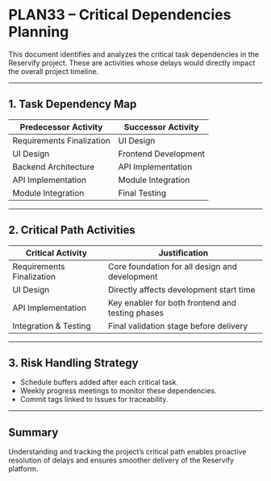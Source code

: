 # PLAN33 – Critical Dependencies Planning

This document identifies and analyzes the critical task dependencies in the Reservify project. These are activities whose delays would directly impact the overall project timeline.

---

## 1. Task Dependency Map

| Predecessor Activity     | Successor Activity         |
|--------------------------|----------------------------|
| Requirements Finalization| UI Design                  |
| UI Design                | Frontend Development       |
| Backend Architecture     | API Implementation         |
| API Implementation       | Module Integration         |
| Module Integration       | Final Testing              |

---

## 2. Critical Path Activities

| Critical Activity         | Justification                                      |
|---------------------------|----------------------------------------------------|
| Requirements Finalization | Core foundation for all design and development     |
| UI Design                 | Directly affects development start time            |
| API Implementation        | Key enabler for both frontend and testing phases   |
| Integration & Testing     | Final validation stage before delivery             |

---

## 3. Risk Handling Strategy

- Schedule buffers added after each critical task.
- Weekly progress meetings to monitor these dependencies.
- Commit tags linked to Issues for traceability.

---

## Summary

Understanding and tracking the project’s critical path enables proactive resolution of delays and ensures smoother delivery of the Reservify platform.
